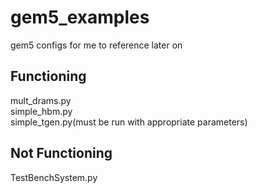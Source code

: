# gem5_examples
gem5 configs for me to reference later on


## Functioning
mult_drams.py   
simple_hbm.py   
simple_tgen.py(must be run with appropriate parameters)   


## Not Functioning   
TestBenchSystem.py

